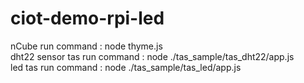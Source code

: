 # ciot-demo-rpi-led


nCube run command : node thyme.js </br>
dht22 sensor tas run command : node ./tas_sample/tas_dht22/app.js </br>
led tas run command : node ./tas_sample/tas_led/app.js 
